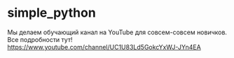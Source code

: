 # simple_python
Мы делаем обучающий канал на YouTube для совсем-совсем новичков.
Все подробности тут!
https://www.youtube.com/channel/UC1U83Ld5GokcYxWJ-JYn4EA
